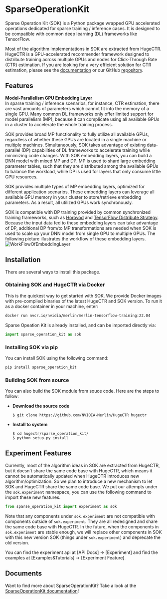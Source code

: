 # SparseOperationKit #
Sparse Operation Kit (SOK) is a Python package wrapped GPU accelerated operations dedicated for sparse training / inference cases. It is designed to be compatible with common deep learning (DL) frameworks like TensorFlow.

Most of the algorithm implementations in SOK are extracted from HugeCTR. HugeCTR is a GPU-accelerated recommender framework designed to distribute training across multiple GPUs and nodes for Click-Through Rate (CTR) estimation. If you are looking for a very efficient solution for CTR estimation, please see the [documentation](https://github.com/NVIDIA-Merlin/HugeCTR#readme) or our GitHub [repository](https://github.com/NVIDIA-Merlin/HugeCTR).

## Features ##
**Model-Parallelism GPU Embedding Layer** <br>
In sparse training / inference scenarios, for instance, CTR estimation, there are vast amounts of parameters which cannot fit into the memory of a single GPU. Many common DL frameworks only offer limited support for model parallelism (MP), because it can complicate using all available GPUs in a cluster to accelerate the whole training process.

SOK provides broad MP functionality to fully utilize all available GPUs, regardless of whether these GPUs are located in a single machine or multiple machines. Simultaneously, SOK takes advantage of existing data-parallel (DP) capabilities of DL frameworks to accelerate training while minimizing code changes. With SOK embedding layers, you can build a DNN model with mixed MP and DP. MP is used to shard large embedding parameter tables, such that they are distributed among the available GPUs to balance the workload, while DP is used for layers that only consume little GPU resources.

SOK provides multiple types of MP embedding layers, optimized for different application scenarios. These embedding layers can leverage all available GPU memory in your cluster to store/retrieve embedding parameters. As a result, all utilized GPUs work synchronously.

SOK is compatible with DP training provided by common synchronized training frameworks, such as [Horovod](https://horovod.ai) and [TensorFlow Distribute Strategy](https://www.tensorflow.org/api_docs/python/tf/distribute/Strategy). Because the input data fed to these embedding layers can take advantage of DP, additional DP from/to MP transformations are needed when SOK is used to scale up your DNN model from single GPU to multiple GPUs. The following picture illustrates the workflow of these embedding layers.
![WorkFlowOfEmbeddingLayer](documents/source/images/workflow_of_embeddinglayer.png)

## Installation ##
There are several ways to install this package. <br>

### Obtaining SOK and HugeCTR via Docker ###
This is the quickest way to get started with SOK. We provide Docker images with pre-compiled binaries of the latest HugeCTR and SOK version. To run it as a docker container in your machine, enter:
```bash
docker run nvcr.io/nvidia/merlin/merlin-tensorflow-training:22.04
```
Sparse Opeation Kit is already installed, and can be imported directly via:
```python
import sparse_operation_kit as sok
```

### Installing SOK via pip ###
You can install SOK using the following command:
```bash
pip install sparse_operation_kit
```

### Building SOK from source ###
You can also build the SOK module from souce code. Here are the steps to follow: <br>
+ **Download the source code**
    ```shell
    $ git clone https://github.com/NVIDIA-Merlin/HugeCTR hugectr
    ```
+ **Install to system**
    ```shell
    $ cd hugectr/sparse_operation_kit/
    $ python setup.py install
    ```

## Experiment Features
Currently, most of the algorithm ideas in SOK are extracted from HugeCTR, but it doesn't share the same code base with HugeCTR, which means it cannot be automatically updated when HugeCTR introduces new algorithm/optimization. So we plan to introduce a new mechanism to let SOK and HugeCTR share the same code base. We put our attempts under the `sok.experiment` namespace, you can use the following command to import these new features.
```python
from sparse_operation_kit import experiment as sok
```
Note that any components under `sok.experiment` are not compatible with components outside of `sok.experiment`. They are all redesigned and share the same code base with HugeCTR. In the future, when the components in `sok.experiment` are stable enough, we will replace other components in SOK with this new version SOK (things under `sok.experiment`) and deprecate the old version.

You can find the experiment api at [API Docs] -> [Experiment] and find the examples at [Examples&Tutorials] -> [Experiment Feature].

## Documents ##
Want to find more about SparseOperationKit? Take a look at the [SparseOperationKit documentation](https://nvidia-merlin.github.io/HugeCTR/sparse_operation_kit/master/index.html)!
